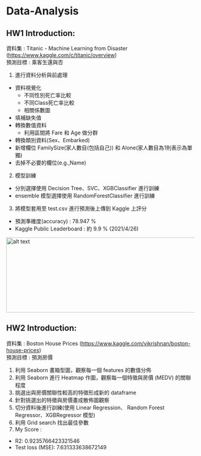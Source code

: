 # Data-Analysis

## HW1 Introduction: 

資料集 : Titanic - Machine Learning from Disaster (https://www.kaggle.com/c/titanic/overview)  
預測目標 : 乘客生還與否

1. 進行資料分析與前處理
 - 資料視覺化
   - 不同性別死亡率比較
   - 不同Class死亡率比較 
   - 相關係數圖
 - 填補缺失值
 - 轉換數值資料
   - 利用區間將 Fare 和 Age 做分群
 - 轉換類別資料(Sex、Embarked)
 - 新增欄位 FamilySize(家人數目(包括自己)) 和 Alone(家人數目為1則表示為單獨)
 - 去掉不必要的欄位(e.g.,Name)

2. 模型訓練
 - 分別選擇使用 Decision Tree、SVC、XGBClassifier 進行訓練
 - ensemble 模型選擇使用 RandomForestClassifier 進行訓練
3. 將模型套用至 test.csv 進行預測後上傳到 Kaggle 上評分
 - 預測準確度(accuracy) : 78.947 %
 - Kaggle Public Leaderboard : 約 9.9 % (2021/4/26)
 <img src="https://i.imgur.com/meoxDOe.png" alt="alt text" width="510" height="200">

## HW2 Introduction: 

資料集 : Boston House Prices (https://www.kaggle.com/vikrishnan/boston-house-prices)  
預測目標 : 預測房價

1. 利用 Seaborn 畫箱型圖，觀察每一個 features 的數值分佈
2. 利用 Seaborn 進行 Heatmap 作圖，觀察每一個特徵與房價 (MEDV) 的關聯程度
3. 挑選出與房價關聯性較高的特徵形成新的 dataframe
4. 針對挑選出的特徵與房價畫成散佈圖觀察
5. 切分資料後進行訓練(使用 Linear Regression、 Random Forest Regressor、XGBRegressor 模型)
6. 利用 Grid search 找出最佳參數
7. My Score :
 - R2: 0.9235766423321546
 - Test loss (MSE): 7.631333638672149
